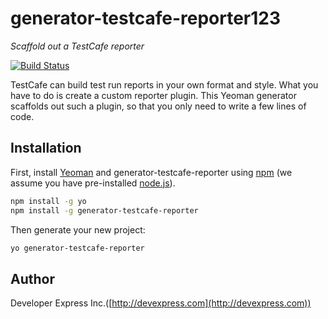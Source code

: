 # generator-testcafe-reporter123
*Scaffold out a TestCafe reporter*

[![Build Status](https://api.travis-ci.org/DevExpress/generator-testcafe-reporter.svg)](https://travis-ci.org/DevExpress/generator-testcafe-reporter)

TestCafe can build test run reports in your own format and style. What you have to do is create a custom reporter plugin.
This Yeoman generator scaffolds out such a plugin, so that you only need to write a few lines of code.

## Installation

First, install [Yeoman](http://yeoman.io) and generator-testcafe-reporter using [npm](https://www.npmjs.com/) (we assume you have pre-installed [node.js](https://nodejs.org/)).

```bash
npm install -g yo
npm install -g generator-testcafe-reporter
```

Then generate your new project:

```bash
yo generator-testcafe-reporter
```

## Author

Developer Express Inc.([http://devexpress.com](http://devexpress.com))
